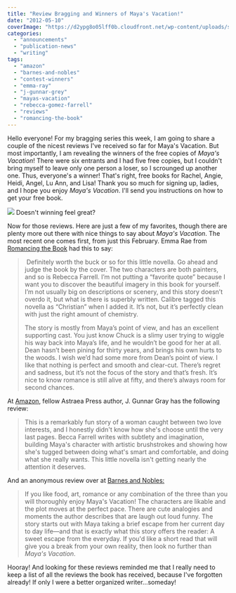 ```yaml
---
title: "Review Bragging and Winners of Maya's Vacation!"
date: "2012-05-10"
coverImage: "https://d2ypg8o05lff0b.cloudfront.net/wp-content/uploads/sites/3/2012/05/Mayas-Vacation-300-x-450.jpg"
categories:
  - "announcements"
  - "publication-news"
  - "writing"
tags:
  - "amazon"
  - "barnes-and-nobles"
  - "contest-winners"
  - "emma-ray"
  - "j-gunnar-grey"
  - "mayas-vacation"
  - "rebecca-gomez-farrell"
  - "reviews"
  - "romancing-the-book"
---
```


Hello everyone! For my bragging series this week, I am going to share a couple of the nicest reviews I've received so far for Maya's Vacation. But most importantly, I am revealing the winners of the free copies of _Maya's Vacation_! There were six entrants and I had five free copies, but I couldn't bring myself to leave only one person a loser, so I scrounged up another one. Thus, everyone's a winner! That's right, free books for Rachel, Angie, Heidi, Angel, Lu Ann, and Lisa! Thank you so much for signing up, ladies, and I hope you enjoy _Maya's Vacation_. I'll send you instructions on how to get your free book.

![](images/Charleston003.JPG) Doesn't winning feel great?

Now for those reviews. Here are just a few of my favorites, though there are plenty more out there with nice things to say about _Maya's Vacation_. The most recent one comes first, from just this February. Emma Rae from [Romancing the Book](http://romancing-the-book.com/2012/02/review-mayas-vacation-by-rebecca-farrell.html "Romancing the Book review") had this to say:

>  Definitely worth the buck or so for this little novella. Go ahead and judge the book by the cover. The two characters are both painters, and so is Rebecca Farrell. I’m not putting a “favorite quote” because I want you to discover the beautiful imagery in this book for yourself. I’m not usually big on descriptions or scenery, and this story doesn’t overdo it, but what is there is superbly written. Calibre tagged this novella as “Christian” when I added it. It’s not, but it’s perfectly clean with just the right amount of chemistry.
>
> The story is mostly from Maya’s point of view, and has an excellent supporting cast. You just know Chuck is a slimy user trying to wiggle his way back into Maya’s life, and he wouldn’t be good for her at all. Dean hasn’t been pining for thirty years, and brings his own hurts to the woods. I wish we’d had some more from Dean’s point of view. I like that nothing is perfect and smooth and clear-cut. There’s regret and sadness, but it’s not the focus of the story and that’s fresh. It’s nice to know romance is still alive at fifty, and there’s always room for second chances.

At [Amazon](http://www.amazon.com/review/R1R8D0URG00G8E/ref=cm_cr_pr_viewpnt#R1R8D0URG00G8E "Amazon Review"), fellow Astraea Press author, J. Gunnar Gray has the following review:

> This is a remarkably fun story of a woman caught between two love interests, and I honestly didn't know how she's choose until the very last pages. Becca Farrell writes with subtlety and imagination, building Maya's character with artistic brushstrokes and showing how she's tugged between doing what's smart and comfortable, and doing what she really wants. This little novella isn't getting nearly the attention it deserves.

And an anonymous review over at [Barnes and Nobles:](http://www.barnesandnoble.com/w/mayas-vacation-rebecca-gomez-farrell/1101340261 "Reviews Barnes and Nobles")

> If you like food, art, romance or any combination of the three than you will thoroughly enjoy Maya's Vacation! The characters are likable and the plot moves at the perfect pace. There are cute analogies and moments the author describes that are laugh out loud funny. The story starts out with Maya taking a brief escape from her current day to day life—and that is exactly what this story offers the reader: A sweet escape from the everyday. If you'd like a short read that will give you a break from your own reality, then look no further than _Maya's Vacation_.

Hooray! And looking for these reviews reminded me that I really need to keep a list of all the reviews the book has received, because I've forgotten already! If only I were a better organized writer...someday!
